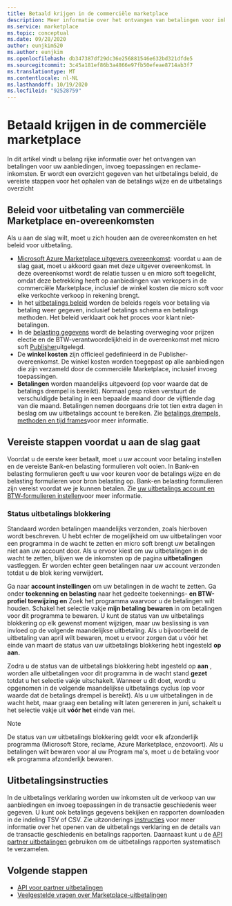 ```yaml
---
title: Betaald krijgen in de commerciële marketplace
description: Meer informatie over het ontvangen van betalingen voor inkomsten in de commerciële Marketplace-Azure Marketplace. Inclusief uitbetalings beleid, status van uitbetalings blokkering en uitbetalings instructies.
ms.service: marketplace
ms.topic: conceptual
ms.date: 09/28/2020
author: eunjkim520
ms.author: eunjkim
ms.openlocfilehash: db347387df29dc36e256881546e632bd321dfde5
ms.sourcegitcommit: 3c45a181ef86b3a4866e97fb50efeae8714ab3f7
ms.translationtype: MT
ms.contentlocale: nl-NL
ms.lasthandoff: 10/19/2020
ms.locfileid: "92528759"
---
```

# <a name="getting-paid-in-the-commercial-marketplace"></a>Betaald krijgen in de commerciële marketplace

In dit artikel vindt u belang rijke informatie over het ontvangen van betalingen voor uw aanbiedingen, invoeg toepassingen en reclame-inkomsten. Er wordt een overzicht gegeven van het uitbetalings beleid, de vereiste stappen voor het ophalen van de betalings wijze en de uitbetalings overzicht

## <a name="commercial-marketplace-payout-policies-and-agreements"></a>Beleid voor uitbetaling van commerciële Marketplace en-overeenkomsten

Als u aan de slag wilt, moet u zich houden aan de overeenkomsten en het beleid voor uitbetaling.

- [Microsoft Azure Marketplace uitgevers overeenkomst](https://go.microsoft.com/fwlink/p/?LinkID=699560): voordat u aan de slag gaat, moet u akkoord gaan met deze uitgever overeenkomst. In deze overeenkomst wordt de relatie tussen u en micro soft toegelicht, omdat deze betrekking heeft op aanbiedingen van verkopers in de commerciële Marketplace, inclusief de winkel kosten die micro soft voor elke verkochte verkoop in rekening brengt.
- In het [uitbetalings beleid](payout-policy-details.md) worden de beleids regels voor betaling via betaling weer gegeven, inclusief betalings schema en betalings methoden. Het beleid verklaart ook het proces voor klant niet-betalingen.
- In de [belasting gegevens](tax-details-marketplace.md) wordt de belasting overweging voor prijzen electie en de BTW-verantwoordelijkheid in de overeenkomst met micro soft [Publisher](https://go.microsoft.com/fwlink/p/?LinkID=699560)uitgelegd.
- De **winkel kosten** zijn officieel gedefinieerd in de Publisher-overeenkomst. De winkel kosten worden toegepast op alle aanbiedingen die zijn verzameld door de commerciële Marketplace, inclusief invoeg toepassingen.
- **Betalingen** worden maandelijks uitgevoerd (op voor waarde dat de betalings drempel is bereikt). Normaal gesp roken verstuurt de verschuldigde betaling in een bepaalde maand door de vijftiende dag van die maand. Betalingen nemen doorgaans drie tot tien extra dagen in beslag om uw uitbetalings account te bereiken. Zie [betalings drempels, methoden en tijd frames](payment-thresholds-methods-timeframes.md)voor meer informatie.

## <a name="prerequisite-steps-before-getting-paid"></a>Vereiste stappen voordat u aan de slag gaat

Voordat u de eerste keer betaalt, moet u uw account voor betaling instellen en de vereiste Bank-en belasting formulieren volt ooien. In Bank-en belasting formulieren geeft u uw voor keuren voor de betalings wijze en de belasting formulieren voor bron belasting op. Bank-en belasting formulieren zijn vereist voordat we je kunnen betalen. Zie [uw uitbetalings account en BTW-formulieren instellen](set-up-your-payout-account.md)voor meer informatie.

### <a name="payout-hold-status"></a>Status uitbetalings blokkering

Standaard worden betalingen maandelijks verzonden, zoals hierboven wordt beschreven. U hebt echter de mogelijkheid om uw uitbetalingen voor een programma in de wacht te zetten en micro soft brengt uw betalingen niet aan uw account door. Als u ervoor kiest om uw uitbetalingen in de wacht te zetten, blijven we de inkomsten op de pagina **uitbetalingen** vastleggen. Er worden echter geen betalingen naar uw account verzonden totdat u de blok kering verwijdert.

Ga naar **account instellingen** om uw betalingen in de wacht te zetten. Ga onder **toekenning en belasting** naar het gedeelte toekennings- **en BTW-profiel toewijzing en** Zoek het programma waarvoor u de betalingen wilt houden. Schakel het selectie vakje **mijn betaling bewaren** in om betalingen voor dit programma te bewaren. U kunt de status van uw uitbetalings blokkering op elk gewenst moment wijzigen, maar uw beslissing is van invloed op de volgende maandelijkse uitbetaling. Als u bijvoorbeeld de uitbetaling van april wilt bewaren, moet u ervoor zorgen dat u vóór het einde van maart de status van uw uitbetalings blokkering hebt ingesteld **op aan.**

Zodra u de status van de uitbetalings blokkering hebt ingesteld op **aan** , worden alle uitbetalingen voor dit programma in de wacht stand **gezet** totdat u het selectie vakje uitschakelt. Wanneer u dit doet, wordt u opgenomen in de volgende maandelijkse uitbetalings cyclus (op voor waarde dat de betalings drempel is bereikt). Als u uw uitbetalingen in de wacht hebt, maar graag een betaling wilt laten genereren in juni, schakelt u het selectie vakje uit **vóór het** einde van mei.

>[!Note]
> De status van uw uitbetalings blokkering geldt voor elk afzonderlijk programma (Microsoft Store, reclame, Azure Marketplace, enzovoort). Als u betalingen wilt bewaren voor al uw Program ma's, moet u de betaling voor elk programma afzonderlijk bewaren.

## <a name="payout-statements"></a>Uitbetalingsinstructies

In de uitbetalings verklaring worden uw inkomsten uit de verkoop van uw aanbiedingen en invoeg toepassingen in de transactie geschiedenis weer gegeven. U kunt ook betalings gegevens bekijken en rapporten downloaden in de indeling TSV of CSV. Zie uitzonderings [instructies](payout-statement.md) voor meer informatie over het openen van de uitbetalings verklaring en de details van de transactie geschiedenis en betalings rapporten. Daarnaast kunt u de [API partner uitbetalingen](https://apidocs.microsoft.com/services/partnerpayouts) gebruiken om de uitbetalings rapporten systematisch te verzamelen.

## <a name="next-steps"></a>Volgende stappen

- [API voor partner uitbetalingen](https://apidocs.microsoft.com/services/partnerpayouts)
- [Veelgestelde vragen over Marketplace-uitbetalingen](payout-faq.md)
